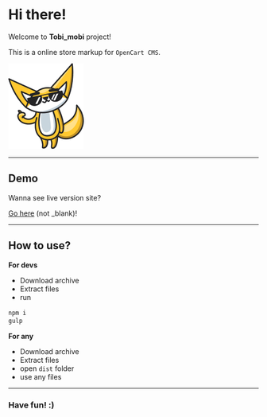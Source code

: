 <h1>Hi there!</h1>
<p>Welcome to <strong>Tobi_mobi</strong> project!</p>
<p>This is a online store markup for <code>OpenCart CMS</code>.</p>
<img src="https://github.com/vladorg/tobi_mobi/raw/master/dist/img/chudik2.png" alt="Tobi image">

---

<h2>Demo</h2>
<p>Wanna see live version site?<p>
<p><a href="https://vladorg.github.io/tobi_mobi/" target="_blank">Go here</a> (not _blank)!<p>

---

<h2>How to use?</h2>
<p><strong>For devs</strong></p>
<ul>
  <li>Download archive</li>
  <li>Extract files</li>
  <li>run</li>
  </li>
</ul>

```javascript
npm i
gulp
``` 

<p><strong>For any</strong></p>
<ul>
  <li>Download archive</li>
  <li>Extract files</li>
  <li>open <code>dist</code> folder</li>
  <li>use any files</li>
</ul>

---

<h3>Have fun! :)</h3>
